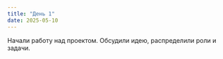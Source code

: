 ```yaml
---
title: "День 1"
date: 2025-05-10
---
```


Начали работу над проектом. Обсудили идею, распределили роли и задачи.
